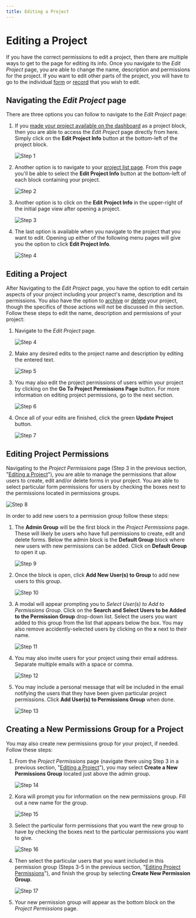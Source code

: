 ```yaml
---
title: Editing a Project
---
```

# Editing a Project

If you have the correct permissions to edit a project, then there are multiple ways to get to the page for editing its info. Once you navigate to the *Edit Project* page, you are able to change the name, description and permissions for the project. If you want to edit other parts of the project, you will have to go to the individual [form](../../forms/editing_a_form) or [record](../../records/editing_a_record) that you wish to edit.

## Navigating the *Edit Project* page

There are three options you can follow to navigate to the *Edit Project* page:

1. If you [made your project available on the dashboard](../accessing_and_managing_projects_from_the_dashboard) as a project block, then you are able to access the *Edit Project* page directly from here. Simply click on the **Edit Project Info** button at the bottom-left of the project block.

    <img style="display:block;margin:auto;max-width:100%" src="../projects-img/editing_a_project_1_annotated.png" title="Step 1">

2. Another option is to navigate to your [project list page](../customizing_project_list_view). From this page you'll be able to select the **Edit Project Info** button at the bottom-left of each block containing your project.

    <img style="display:block;margin:auto;max-width:100%" src="../projects-img/editing_a_project_2_annotated.png" title="Step 2">

3. Another option is to click on the **Edit Project Info** in the upper-right of the initial page view after opening a project.

    <img style="display:block;margin:auto;max-width:100%" src="../projects-img/archiving_a_project_1_annotated.png" title="Step 3">

4. The last option is available when you navigate to the project that you want to edit. Opening up either of the following menu pages will give you the option to click **Edit Project Info**.

    <img style="display:block;margin:auto;max-width:100%" src="../projects-img/editing_a_project_3_annotated.png" title="Step 4">

## Editing a Project

After Navigating to the *Edit Project* page, you have the option to edit certain aspects of your project including your project's name, description and its permissions. You also have the option to [archive](../archiving_a_project) or [delete](../deleting_a_project) your project, though the specifics of those actions will not be discussed in this section. Follow these steps to edit the name, description and permissions of your project:

1. Navigate to the *Edit Project* page.

    <img style="display:block;margin:auto;max-width:100%" src="../projects-img/editing_a_project_4_annotated.png" title="Step 4">

2. Make any desired edits to the project name and description by editing the entered text.

    <img style="display:block;margin:auto;max-width:100%" src="../projects-img/editing_a_project_5_annotated.png" title="Step 5">

3. You may also edit the project permissions of users within your project by clicking on the **Go To Project Permissions Page** button. For more information on editing project permissions, go to the next section.

    <img style="display:block;margin:auto;max-width:100%" src="../projects-img/editing_a_project_6_annotated.png" title="Step 6">

4. Once all of your edits are finished, click the green **Update Project** button.

    <img style="display:block;margin:auto;max-width:100%" src="../projects-img/editing_a_project_7_annotated.png" title="Step 7">

## Editing Project Permissions

Navigating to the *Project Permissions* page (Step 3 in the previous section, "[Editing a Project](#editing-a-project_1)"), you are able to manage the permissions that allow users to create, edit and/or delete forms in your project. You are able to select particular form permissions for users by checking the boxes next to the permissions located in permissions groups.

<img style="display:block;margin:auto;max-width:100%" src="../projects-img/editing_a_project_8_annotated.png" title="Step 8">

In order to add new users to a permission group follow these steps:

1. The **Admin Group** will be the first block in the *Project Permissions* page. These will likely be users who have full permissions to create, edit and delete forms. Below the admin block is the **Default Group** block where new users with new permissions can be added. Click on **Default Group** to open it up.

    <img style="display:block;margin:auto;max-width:100%" src="../projects-img/editing_a_project_9_annotated.png" title="Step 9">

2. Once the block is open, click **Add New User(s) to Group** to add new users to this group.

    <img style="display:block;margin:auto;max-width:100%" src="../projects-img/editing_a_project_10_annotated.png" title="Step 10">

3. A modal will appear prompting you to *Select User(s) to Add to Permissions Group*. Click on the **Search and Select Users to be Added to the Permission Group** drop-down list. Select the users you want added to this group from the list that appears below the box. You may also remove accidently-selected users by clicking on the **x** next to their name.

    <img style="display:block;margin:auto;max-width:100%" src="../projects-img/editing_a_project_11_annotated.png" title="Step 11">

4. You may also invite users for your project using their email address. Separate multiple emails with a space or comma.

    <img style="display:block;margin:auto;max-width:100%" src="../projects-img/editing_a_project_12_annotated.png" title="Step 12">

5. You may include a personal message that will be included in the email notifying the users that they have been given particular project permissions. Click **Add User(s) to Permissions Group** when done.

    <img style="display:block;margin:auto;max-width:100%" src="../projects-img/editing_a_project_13_annotated.png" title="Step 13">

## Creating a New Permissions Group for a Project

You may also create new permissions group for your project, if needed. Follow these steps:

1. From the *Project Permissions* page (navigate there using Step 3 in a previous section, "[Editing a Project](#editing-a-project_1)"), you may select **Create a New Permissions Group** located just above the admin group.

    <img style="display:block;margin:auto;max-width:100%" src="../projects-img/editing_a_project_14_annotated.png" title="Step 14">

2. Kora will prompt you for information on the new permissions group. Fill out a new name for the group.

    <img style="display:block;margin:auto;max-width:100%" src="../projects-img/editing_a_project_15_annotated.png" title="Step 15">

3. Select the particular form permissions that you want the new group to have by checking the boxes next to the particular permissions you want to give.

    <img style="display:block;margin:auto;max-width:100%" src="../projects-img/editing_a_project_16_annotated.png" title="Step 16">

4. Then select the particular users that you want included in this permission group (Steps 3-5 in the previous section, "[Editing Project Permissions](#editing-project-permissions)"), and finish the group by selecting **Create New Permission Group**.

    <img style="display:block;margin:auto;max-width:100%" src="../projects-img/editing_a_project_17_annotated.png" title="Step 17">

6. Your new permission group will appear as the bottom block on the *Project Permissions* page.
